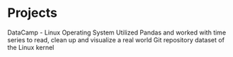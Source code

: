 # Projects
DataCamp - Linux Operating System
Utilized Pandas and worked with time series to read, clean up and visualize a real world Git repository dataset of the Linux kernel
